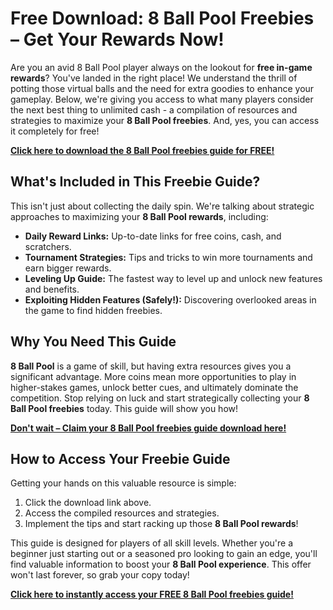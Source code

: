 # Free Download: 8 Ball Pool Freebies – Get Your Rewards Now!

Are you an avid 8 Ball Pool player always on the lookout for **free in-game rewards**? You've landed in the right place! We understand the thrill of potting those virtual balls and the need for extra goodies to enhance your gameplay. Below, we're giving you access to what many players consider the next best thing to unlimited cash - a compilation of resources and strategies to maximize your **8 Ball Pool freebies**. And, yes, you can access it completely for free!

[**Click here to download the 8 Ball Pool freebies guide for FREE!**](https://udemywork.com/8-ball-pool-freebies)

## What's Included in This Freebie Guide?

This isn't just about collecting the daily spin. We're talking about strategic approaches to maximizing your **8 Ball Pool rewards**, including:

*   **Daily Reward Links:** Up-to-date links for free coins, cash, and scratchers.
*   **Tournament Strategies:** Tips and tricks to win more tournaments and earn bigger rewards.
*   **Leveling Up Guide:** The fastest way to level up and unlock new features and benefits.
*   **Exploiting Hidden Features (Safely!):** Discovering overlooked areas in the game to find hidden freebies.

## Why You Need This Guide

**8 Ball Pool** is a game of skill, but having extra resources gives you a significant advantage. More coins mean more opportunities to play in higher-stakes games, unlock better cues, and ultimately dominate the competition. Stop relying on luck and start strategically collecting your **8 Ball Pool freebies** today. This guide will show you how!

[**Don't wait – Claim your 8 Ball Pool freebies guide download here!**](https://udemywork.com/8-ball-pool-freebies)

## How to Access Your Freebie Guide

Getting your hands on this valuable resource is simple:

1.  Click the download link above.
2.  Access the compiled resources and strategies.
3.  Implement the tips and start racking up those **8 Ball Pool rewards**!

This guide is designed for players of all skill levels. Whether you're a beginner just starting out or a seasoned pro looking to gain an edge, you'll find valuable information to boost your **8 Ball Pool experience**. This offer won't last forever, so grab your copy today!

[**Click here to instantly access your FREE 8 Ball Pool freebies guide!**](https://udemywork.com/8-ball-pool-freebies)
